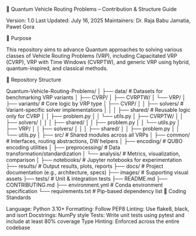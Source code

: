 🧭 Quantum Vehicle Routing Problems – Contribution & Structure Guide

Version: 1.0
Last Updated: July 16, 2025
Maintainers: Dr. Raja Babu Jamatia, Pawet Gora

🚀 Purpose

This repository aims to advance Quantum approaches to solving various classes of Vehicle Routing Problems (VRP), including Capacitated VRP (CVRP), VRP with Time Windows (CVRPTW), and generic VRP using hybrid, quantum-inspired, and classical methods.

🧱 Repository Structure

Quantum-Vehicle-Routing-Problems/
│
├── data/                     # Datasets for benchmarking VRP variants
│   ├── CVRP/
│   ├── CVRPTW/
│   └── VRP/
│
├── variants/                 # Core logic by VRP type
│   ├── CVRP/
│   │   ├── solvers/          # Variant-specific solver implementations
│   │   │   ├── shared/       # Reusable logic only for CVRP
│   │   ├── problem.py
│   │   └── utils.py
│   ├── CVRPTW/
│   │   ├── solvers/
│   │   │   ├── shared/
│   │   ├── problem.py
│   │   └── utils.py
│   ├── VRP/
│   │   ├── solvers/
│   │   │   ├── shared/
│   │   ├── problem.py
│   │   └── utils.py
│
├── src/                      # Shared modules across all VRPs
│   ├── common/               # Interfaces, routing abstractions, DW helpers
│   ├── encoding/             # QUBO encoding utilities
│   ├── preprocessing/        # Data transformation/standardization
│   └── analysis/             # Metrics, visualization, comparison
│
├── notebooks/                # Jupyter notebooks for experimentation
├── results/                  # Output results, plots, reports
├── docs/                     # Project documentation (e.g., architecture, specs)
├── images/                   # Supporting visual assets
├── tests/                    # Unit & integration tests
├── README.md
├── CONTRIBUTING.md
├── environment.yml           # Conda environment specification
└── requirements.txt          # Pip-based dependency list
📜 Coding Standards

Language: Python 3.10+
Formatting: Follow PEP8
Linting: Use flake8, black, and isort
Docstrings: NumPy style
Tests: Write unit tests using pytest and include at least 80% coverage
Type Hinting: Enforced across the entire codebase
